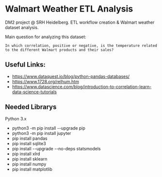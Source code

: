 # Walmart Weather ETL Analysis
DM2 project @ SRH Heidelberg. ETL workflow creation &amp; Walmart weather dataset analysis.

Main question for analyzing this dataset:

    In which correlation, positive or negative, is the temperature related to the different Walmart products and their sales?
    
## Useful Links:

- https://www.dataquest.io/blog/python-pandas-databases/
- https://www.1728.org/relhum.htm
- https://www.datascience.com/blog/introduction-to-correlation-learn-data-science-tutorials

## Needed Librarys

Python 3.x

- python3 -m pip install --upgrade pip
- python3 -m pip install jupyter
- pip install pandas
- pip install sqlite3
- pip install --upgrade --no-deps statsmodels
- pip install xlrd
- pip install sklearn
- pip install numpy
- pip install matplotlib
 
